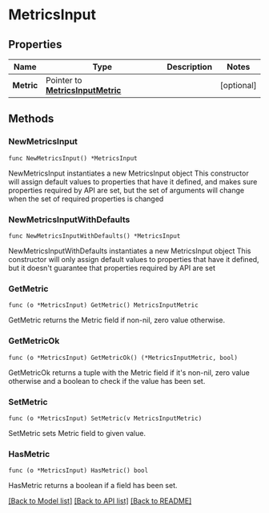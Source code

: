 # MetricsInput

## Properties

Name | Type | Description | Notes
------------ | ------------- | ------------- | -------------
**Metric** | Pointer to [**MetricsInputMetric**](MetricsInputMetric.md) |  | [optional] 

## Methods

### NewMetricsInput

`func NewMetricsInput() *MetricsInput`

NewMetricsInput instantiates a new MetricsInput object
This constructor will assign default values to properties that have it defined,
and makes sure properties required by API are set, but the set of arguments
will change when the set of required properties is changed

### NewMetricsInputWithDefaults

`func NewMetricsInputWithDefaults() *MetricsInput`

NewMetricsInputWithDefaults instantiates a new MetricsInput object
This constructor will only assign default values to properties that have it defined,
but it doesn't guarantee that properties required by API are set

### GetMetric

`func (o *MetricsInput) GetMetric() MetricsInputMetric`

GetMetric returns the Metric field if non-nil, zero value otherwise.

### GetMetricOk

`func (o *MetricsInput) GetMetricOk() (*MetricsInputMetric, bool)`

GetMetricOk returns a tuple with the Metric field if it's non-nil, zero value otherwise
and a boolean to check if the value has been set.

### SetMetric

`func (o *MetricsInput) SetMetric(v MetricsInputMetric)`

SetMetric sets Metric field to given value.

### HasMetric

`func (o *MetricsInput) HasMetric() bool`

HasMetric returns a boolean if a field has been set.


[[Back to Model list]](../README.md#documentation-for-models) [[Back to API list]](../README.md#documentation-for-api-endpoints) [[Back to README]](../README.md)



